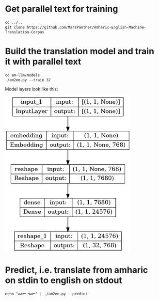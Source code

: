 # Get parallel text for training
```
cd ../..
git clone https://github.com/MarsPanther/Amharic-English-Machine-Translation-Corpus
```

# Build the translation model and train it with parallel text

```
cd am-llm/models
./am2en.py --train 32
```

Model layers look like this:


![](am2en.png)


# Predict, i.e. translate from amharic on stdin to english on stdout
```
echo "ሰላም ዓለም" | ./am2en.py --predict
```